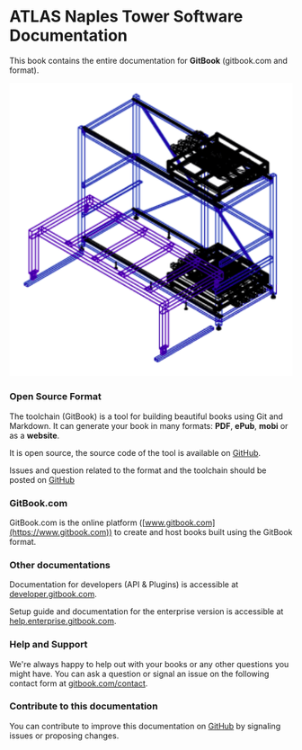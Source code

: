 # ATLAS Naples Tower Software Documentation

This book contains the entire documentation for **GitBook** (gitbook.com and format).


![Tower Cover](assets/tower_cover.png)

### Open Source Format

The toolchain (GitBook) is a tool for building beautiful books using Git and Markdown. It can generate your book in many formats: **PDF**, **ePub**, **mobi** or as a **website**.

It is open source, the source code of the tool is available on [GitHub](https://github.com/GitbookIO/gitbook).

Issues and question related to the format and the toolchain should be posted on [GitHub](https://github.com/GitbookIO/gitbook/issues)

### GitBook.com

GitBook.com is the online platform ([www.gitbook.com](https://www.gitbook.com)) to create and host books built using the GitBook format.

### Other documentations

Documentation for developers (API & Plugins) is accessible at [developer.gitbook.com](https://developer.gitbook.com).

Setup guide and documentation for the enterprise version is accessible at [help.enterprise.gitbook.com](http://help.enterprise.gitbook.com).

### Help and Support

We're always happy to help out with your books or any other questions you might have. You can ask a question or signal an issue on the following contact form at [gitbook.com/contact](https://www.gitbook.com/contact).

### Contribute to this documentation

You can contribute to improve this documentation on [GitHub](https://github.com/GitbookIO/documentation) by signaling issues or proposing changes.
